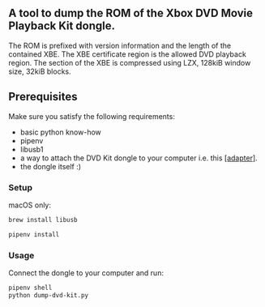## A tool to dump the ROM of the Xbox DVD Movie Playback Kit dongle.

The ROM is prefixed with version information and the length of the contained XBE.
The XBE certificate region is the allowed DVD playback region.
The section of the XBE is compressed using LZX, 128kiB window size, 32kiB blocks.

## Prerequisites

Make sure you satisfy the following requirements:

* basic python know-how
* pipenv
* libusb1
* a way to attach the DVD Kit dongle to your computer i.e. this [[adapter]](https://www.amazon.ca/Mcbazel-Female-Controller-Adapter-Cable/dp/B000RT2868).
* the dongle itself :)

### Setup

macOS only:
```sh
brew install libusb
```

```sh
pipenv install
```

### Usage

Connect the dongle to your computer and run:
```sh
pipenv shell
python dump-dvd-kit.py
```